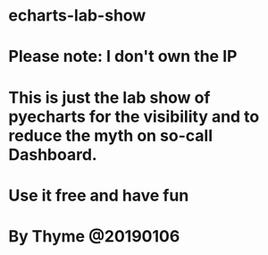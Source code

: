 # echarts-lab-show
# Please note: I don't own the IP
# This is just the lab show of pyecharts for the visibility and to reduce the myth on so-call Dashboard.
# Use it free and have fun
# By Thyme @20190106
